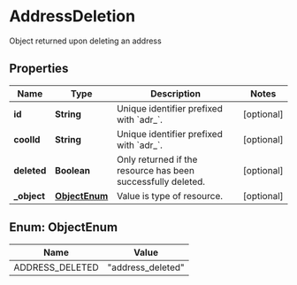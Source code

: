 

# AddressDeletion

Object returned upon deleting an address

## Properties

Name | Type | Description | Notes
------------ | ------------- | ------------- | -------------
**id** | **String** | Unique identifier prefixed with &#x60;adr_&#x60;. |  [optional]
**coolId** | **String** | Unique identifier prefixed with &#x60;adr_&#x60;. |  [optional]
**deleted** | **Boolean** | Only returned if the resource has been successfully deleted. |  [optional]
**_object** | [**ObjectEnum**](#ObjectEnum) | Value is type of resource. |  [optional]



## Enum: ObjectEnum

Name | Value
---- | -----
ADDRESS_DELETED | &quot;address_deleted&quot;



